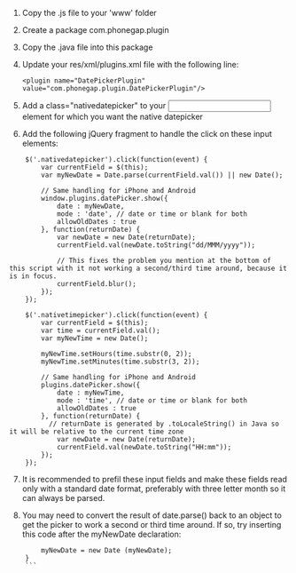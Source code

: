 1. Copy the .js file to your 'www' folder
2. Create a package com.phonegap.plugin
3. Copy the .java file into this package
4. Update your res/xml/plugins.xml file with the following line:

   `<plugin name="DatePickerPlugin" value="com.phonegap.plugin.DatePickerPlugin"/>`

5. Add a class="nativedatepicker" to your <input> element for which you want the native datepicker
6. Add the following jQuery fragment to handle the click on these input elements:

```
	$('.nativedatepicker').click(function(event) {
		var currentField = $(this);
		var myNewDate = Date.parse(currentField.val()) || new Date();

		// Same handling for iPhone and Android
		window.plugins.datePicker.show({
			date : myNewDate,
			mode : 'date', // date or time or blank for both
			allowOldDates : true
		}, function(returnDate) {
			var newDate = new Date(returnDate);
			currentField.val(newDate.toString("dd/MMM/yyyy"));
			
			// This fixes the problem you mention at the bottom of this script with it not working a second/third time around, because it is in focus.
			currentField.blur();
		});
	});

	$('.nativetimepicker').click(function(event) {
		var currentField = $(this);
		var time = currentField.val();
		var myNewTime = new Date();

		myNewTime.setHours(time.substr(0, 2));
		myNewTime.setMinutes(time.substr(3, 2));

		// Same handling for iPhone and Android
		plugins.datePicker.show({
			date : myNewTime,
			mode : 'time', // date or time or blank for both
			allowOldDates : true
		}, function(returnDate) {
		  // returnDate is generated by .toLocaleString() in Java so it will be relative to the current time zone
			var newDate = new Date(returnDate);
			currentField.val(newDate.toString("HH:mm"));
		});
	});
```

7. It is recommended to prefil these input fields and make these fields read only with a standard date format, preferably with three letter month so it can always be parsed.

8. You may need to convert the result of date.parse() back to an object to get the picker to work a second or third time around. If so, try inserting this code after the myNewDate declaration:

``` 	if(typeof myNewDate === "number"){
		myNewDate = new Date (myNewDate);
	}
	```